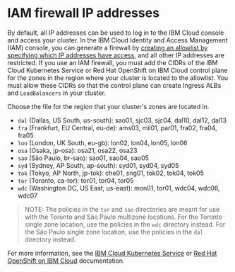 # IAM firewall IP addresses

By default, all IP addresses can be used to log in to the IBM Cloud console and access your cluster. In the IBM Cloud Identity and Access Management (IAM) console, you can generate a firewall by [creating an allowlist by specifying which IP addresses have access](https://cloud.ibm.com/docs/account?topic=account-ips), and all other IP addresses are restricted. If you use an IAM firewall, you must add the CIDRs of the IBM Cloud Kubernetes Service or Red Hat OpenShift on IBM Cloud control plane for the zones in the region where your cluster is located to the allowlist. You must allow these CIDRs so that the control plane can create Ingress ALBs and `LoadBalancers` in your cluster.

Choose the file for the region that your cluster's zones are located in.
* `dal` (Dallas, US South, us-south): sao01, sjc03, sjc04, dal10, dal12, dal13
* `fra` (Frankfurt, EU Central, eu-de): ams03, mil01, par01, fra02, fra04, fra05
* `lon` (London, UK South, eu-gb): lon02, lon04, lon05, lon06
* `osa` (Osaka, jp-osa): osa21, osa22, osa23
* `sao` (São Paulo, br-sao): sao01, sao04, sao05
* `syd` (Sydney, AP South, ap-south): syd01, syd04, syd05
* `tok` (Tokyo, AP North, jp-tok): che01, sng01, tok02, tok04, tok05
* `tor` (Toronto, ca-tor): tor01, tor04, tor05
* `wdc` (Washington DC, US East, us-east): mon01, tor01, wdc04, wdc06, wdc07

> NOTE: The policies in the `tor` and `sao` directories are meant for use with the Toronto and São Paulo multizone locations. For the Toronto single zone location, use the policies in the `wdc` directory instead. For the São Paulo single zone location, use the policies in the `dal` directory instead.

For more information, see the [IBM Cloud Kubernetes Service](https://cloud.ibm.com/docs/containers?topic=containers-firewall#iam_allowlist) or [Red Hat OpenShift on IBM Cloud](https://cloud.ibm.com/docs/openshift?topic=openshift-firewall#iam_allowlist) documentation.
